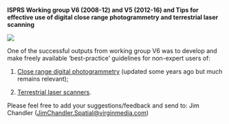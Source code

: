 **ISPRS Working group V6 (2008-12) and V5 (2012-16) and Tips for effective use of digital close range photogrammetry and terrestrial laser scanning**


![](https://github.com/JimChandler-Spatial/photogrammetry/blob/gh-pages/Images/dems1.gif)


One of the successful outputs from working group V6 was to develop and make freely available ‘best-practice’ guidelines for non-expert users of:

1. [Close range digital photogrammetry](https://github.com/JimChandler-Spatial/photogrammetry/blob/gh-pages/OtherFiles/photogrammetry-tips.pdf) (updated some years ago but much remains relevant);

2. [Terrestrial laser scanners](https://github.com/JimChandler-Spatial/photogrammetry/blob/gh-pages/OtherFiles/laser_scanning-tips.pdf).

Please feel free to add your suggestions/feedback and send to: Jim Chandler (JimChandler.Spatial@virginmedia.com)

